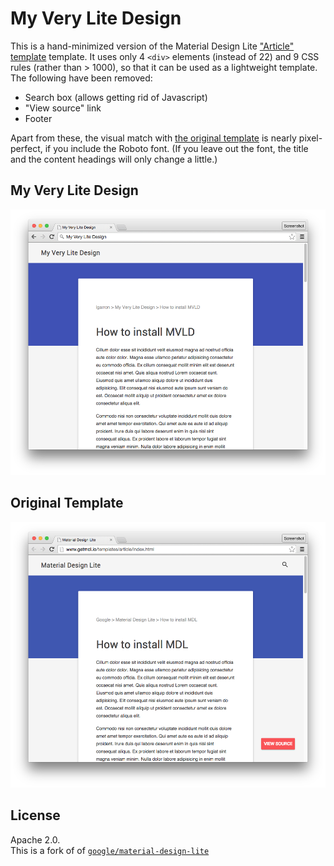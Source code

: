 # My Very Lite Design

This is a hand-minimized version of the Material Design Lite ["Article" template](http://www.getmdl.io/templates/article/index.html) template. It uses only 4 `<div>` elements (instead of 22) and 9 CSS rules (rather than > 1000), so that it can be used as a lightweight template. The following have been removed:

- Search box (allows getting rid of Javascript)
- "View source" link
- Footer

Apart from these, the visual match with [the original template](http://www.getmdl.io/templates/article/index.html) is nearly pixel-perfect, if you include the Roboto font. (If you leave out the font, the title and the content headings will only change a little.)

## My Very Lite Design

![My Very Lite Design](screenshots/mvld.png)

## Original Template

![My Very Lite Design](screenshots/article.png)

## License

Apache 2.0.  
This is a fork of of [`google/material-design-lite`](https://github.com/google/material-design-lite)